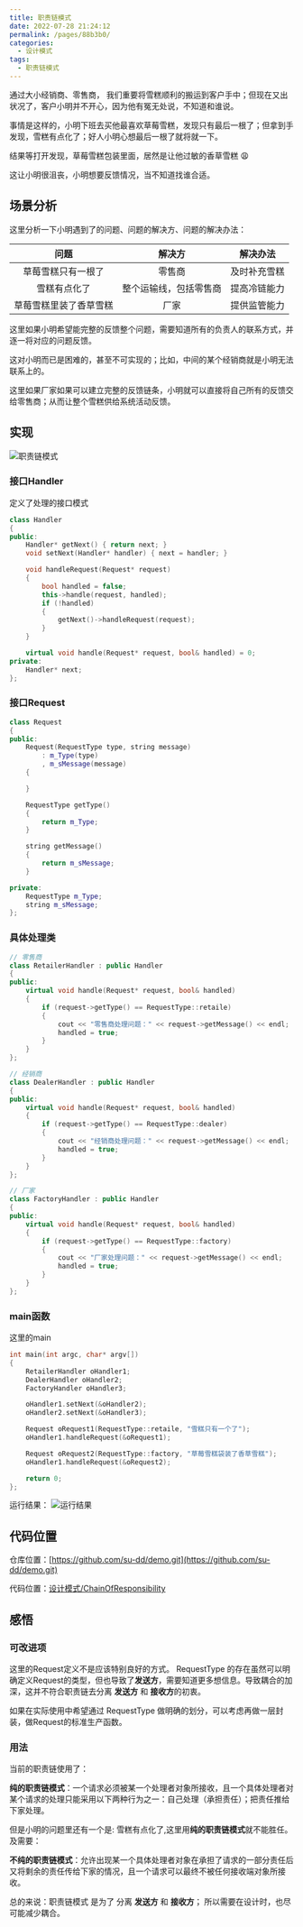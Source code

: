 ```yaml
---
title: 职责链模式
date: 2022-07-28 21:24:12
permalink: /pages/88b3b0/
categories:
  - 设计模式
tags:
  - 职责链模式
---
```


通过大小经销商、零售商， 我们重要将雪糕顺利的搬运到客户手中；但现在又出状况了，客户小明并不开心，因为他有冤无处说，不知道和谁说。

事情是这样的，小明下班去买他最喜欢草莓雪糕，发现只有最后一根了；但拿到手发现，雪糕有点化了；好人小明心想最后一根了就将就一下。

结果等打开发现，草莓雪糕包装里面，居然是让他过敏的香草雪糕 :weary:

这让小明很沮丧，小明想要反馈情况，当不知道找谁合适。

<!-- more -->

## 场景分析

这里分析一下小明遇到了的问题、问题的解决方、问题的解决办法：

|          问题          |         解决方         |   解决办法   |
| :--------------------: | :--------------------: | :----------: |
|   草莓雪糕只有一根了   |         零售商         | 及时补充雪糕 |
|      雪糕有点化了      | 整个运输线，包括零售商 | 提高冷链能力 |
| 草莓雪糕里装了香草雪糕 |          厂家          | 提供监管能力 |

这里如果小明希望能完整的反馈整个问题，需要知道所有的负责人的联系方式，并逐一将对应的问题反馈。

这对小明而已是困难的，甚至不可实现的；比如，中间的某个经销商就是小明无法联系上的。


这里如果厂家如果可以建立完整的反馈链条，小明就可以直接将自己所有的反馈交给零售商；从而让整个雪糕供给系统活动反馈。
## 实现
![职责链模式](https://cdn.addai.cn/blog/知识总结/设计模式/职责链模式.drawio.svg)

### 接口Handler
定义了处理的接口模式
```cpp
class Handler
{
public:
	Handler* getNext() { return next; }
	void setNext(Handler* handler) { next = handler; }

	void handleRequest(Request* request)
	{
		bool handled = false;
		this->handle(request, handled);
		if (!handled)
		{
			getNext()->handleRequest(request);
		}
	}

	virtual void handle(Request* request, bool& handled) = 0;
private:
	Handler* next;
};
```

### 接口Request

```cpp
class Request
{
public:
	Request(RequestType type, string message)
		: m_Type(type)
		, m_sMessage(message)
	{

	}

	RequestType getType()
	{
		return m_Type;
	}

	string getMessage()
	{
		return m_sMessage;
	}

private:
	RequestType m_Type;
	string m_sMessage;
};

```

### 具体处理类
```cpp
// 零售商
class RetailerHandler : public Handler
{
public:
	virtual void handle(Request* request, bool& handled)
	{
		if (request->getType() == RequestType::retaile)
		{
			cout << "零售商处理问题：" << request->getMessage() << endl;
			handled = true;
		}
	}
};

// 经销商
class DealerHandler : public Handler
{
public:
	virtual void handle(Request* request, bool& handled)
	{
		if (request->getType() == RequestType::dealer)
		{
			cout << "经销商处理问题：" << request->getMessage() << endl;
			handled = true;
		}
	}
};

// 厂家
class FactoryHandler : public Handler
{
public:
	virtual void handle(Request* request, bool& handled)
	{
		if (request->getType() == RequestType::factory)
		{
			cout << "厂家处理问题：" << request->getMessage() << endl;
			handled = true;
		}
	}
};
```

### main函数
这里的main

```cpp
int main(int argc, char* argv[])
{
	RetailerHandler oHandler1;
	DealerHandler oHandler2;
	FactoryHandler oHandler3;

	oHandler1.setNext(&oHandler2);
	oHandler2.setNext(&oHandler3);

	Request oRequest1(RequestType::retaile, "雪糕只有一个了");
	oHandler1.handleRequest(&oRequest1);

	Request oRequest2(RequestType::factory, "草莓雪糕袋装了香草雪糕");
	oHandler1.handleRequest(&oRequest2);

	return 0;
};
```

运行结果：
![运行结果](https://cdn.addai.cn/blog/202208032001439.png)

## 代码位置

仓库位置：[https://github.com/su-dd/demo.git](https://github.com/su-dd/demo.git)

代码位置：[设计模式/ChainOfResponsibility](https://github.com/su-dd/demo/tree/main/设计模式/ChainOfResponsibility)


## 感悟

### 可改进项
这里的Request定义不是应该特别良好的方式。 RequestType 的存在虽然可以明确定义Request的类型，但也导致了**发送方**，需要知道更多想信息。导致耦合的加深，这并不符合职责链去分离 **发送方** 和 **接收方**的初衷。

如果在实际使用中希望通过 RequestType 做明确的划分，可以考虑再做一层封装，做Request的标准生产函数。

### 用法
当前的职责链使用了：

**纯的职责链模式**：一个请求必须被某一个处理者对象所接收，且一个具体处理者对某个请求的处理只能采用以下两种行为之一：自己处理（承担责任）；把责任推给下家处理。

但是小明的问题里还有一个是: 雪糕有点化了,这里用**纯的职责链模式**就不能胜任。及需要：

**不纯的职责链模式**：允许出现某一个具体处理者对象在承担了请求的一部分责任后又将剩余的责任传给下家的情况，且一个请求可以最终不被任何接收端对象所接收。


总的来说：职责链模式 是为了 分离  **发送方** 和 **接收方**； 所以需要在设计时，也尽可能减少耦合。